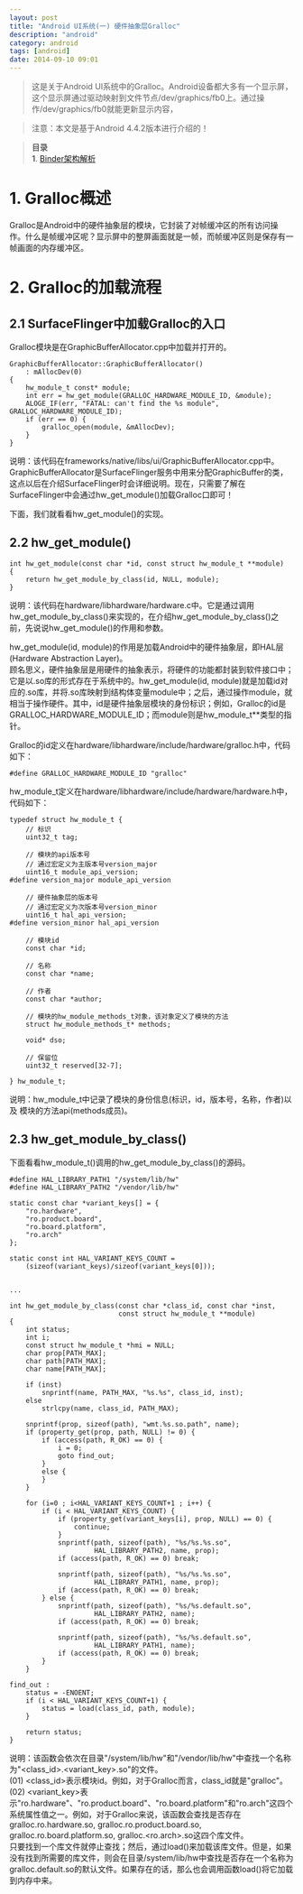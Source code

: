```yaml
---
layout: post
title: "Android UI系统(一) 硬件抽象层Gralloc"
description: "android"
category: android
tags: [android]
date: 2014-09-10 09:01
---
```



> 这是关于Android UI系统中的Gralloc。Android设备都大多有一个显示屏，这个显示屏通过驱动映射到文件节点/dev/graphics/fb0上。通过操作/dev/graphics/fb0就能更新显示内容，

> 注意：本文是基于Android 4.4.2版本进行介绍的！

> **目录**  
> **1**. [Binder架构解析](#anchor1)  



<a name="anchor1"></a>
# 1. Gralloc概述

Gralloc是Android中的硬件抽象层的模块，它封装了对帧缓冲区的所有访问操作。什么是帧缓冲区呢？显示屏中的整屏画面就是一帧，而帧缓冲区则是保存有一帧画面的内存缓冲区。




<a name="anchor2"></a>
# 2. Gralloc的加载流程

<a name="anchor2_1"></a>
## 2.1 SurfaceFlinger中加载Gralloc的入口

Gralloc模块是在GraphicBufferAllocator.cpp中加载并打开的。

    GraphicBufferAllocator::GraphicBufferAllocator()
        : mAllocDev(0)
    {
        hw_module_t const* module;
        int err = hw_get_module(GRALLOC_HARDWARE_MODULE_ID, &module);
        ALOGE_IF(err, "FATAL: can't find the %s module", GRALLOC_HARDWARE_MODULE_ID);
        if (err == 0) {
            gralloc_open(module, &mAllocDev);
        }   
    }

说明：该代码在frameworks/native/libs/ui/GraphicBufferAllocator.cpp中。GraphicBufferAllocator是SurfaceFlinger服务中用来分配GraphicBuffer的类，这点以后在介绍SurfaceFlinger时会详细说明。现在，只需要了解在SurfaceFlinger中会通过hw_get_module()加载Gralloc口即可！

下面，我们就看看hw_get_module()的实现。


<a name="anchor2_2"></a>
## 2.2 hw_get_module()

    int hw_get_module(const char *id, const struct hw_module_t **module)
    {
        return hw_get_module_by_class(id, NULL, module);
    }

说明：该代码在hardware/libhardware/hardware.c中。它是通过调用hw_get_module_by_class()来实现的，在介绍hw_get_module_by_class()之前，先说说hw_get_module()的作用和参数。

  hw_get_module(id, module)的作用是加载Android中的硬件抽象层，即HAL层(Hardware Abstraction Layer)。  
  顾名思义，硬件抽象层是用硬件的抽象表示，将硬件的功能都封装到软件接口中；它是以.so库的形式存在于系统中的。hw_get_module(id, module)就是加载id对应的.so库，并将.so库映射到结构体变量module中；之后，通过操作module，就相当于操作硬件。其中，id是硬件抽象层模块的身份标识；例如，Gralloc的id是GRALLOC_HARDWARE_MODULE_ID；而module则是hw_module_t**类型的指针。 

Gralloc的id定义在hardware/libhardware/include/hardware/gralloc.h中，代码如下：

    #define GRALLOC_HARDWARE_MODULE_ID "gralloc"

hw_module_t定义在hardware/libhardware/include/hardware/hardware.h中，代码如下：

    typedef struct hw_module_t {
        // 标识
        uint32_t tag;

        // 模块的api版本号
        // 通过宏定义为主版本号version_major
        uint16_t module_api_version;
    #define version_major module_api_version

        // 硬件抽象层的版本号
        // 通过宏定义为次版本号version_minor
        uint16_t hal_api_version;
    #define version_minor hal_api_version

        // 模块id
        const char *id;

        // 名称
        const char *name;

        // 作者
        const char *author;

        // 模块的hw_module_methods_t对象，该对象定义了模块的方法
        struct hw_module_methods_t* methods;

        void* dso;

        // 保留位
        uint32_t reserved[32-7];

    } hw_module_t;

说明：hw_module_t中记录了模块的身份信息(标识，id，版本号，名称，作者)以及 模块的方法api(methods成员)。



<a name="anchor2_3"></a>
## 2.3 hw_get_module_by_class()

下面看看hw_module_t()调用的hw_get_module_by_class()的源码。

    #define HAL_LIBRARY_PATH1 "/system/lib/hw"
    #define HAL_LIBRARY_PATH2 "/vendor/lib/hw"

    static const char *variant_keys[] = {
        "ro.hardware",
        "ro.product.board",
        "ro.board.platform",
        "ro.arch"
    };

    static const int HAL_VARIANT_KEYS_COUNT =
        (sizeof(variant_keys)/sizeof(variant_keys[0]));


    ...

    int hw_get_module_by_class(const char *class_id, const char *inst,
                               const struct hw_module_t **module)
    {
        int status;
        int i;
        const struct hw_module_t *hmi = NULL;
        char prop[PATH_MAX];
        char path[PATH_MAX];
        char name[PATH_MAX];

        if (inst)
            snprintf(name, PATH_MAX, "%s.%s", class_id, inst);
        else
            strlcpy(name, class_id, PATH_MAX);

        snprintf(prop, sizeof(path), "wmt.%s.so.path", name);
        if (property_get(prop, path, NULL) != 0) {
            if (access(path, R_OK) == 0) {
                i = 0;
                goto find_out;
            }
            else {
            }
        }

        for (i=0 ; i<HAL_VARIANT_KEYS_COUNT+1 ; i++) {
            if (i < HAL_VARIANT_KEYS_COUNT) {
                if (property_get(variant_keys[i], prop, NULL) == 0) {
                    continue;
                }
                snprintf(path, sizeof(path), "%s/%s.%s.so",
                         HAL_LIBRARY_PATH2, name, prop);
                if (access(path, R_OK) == 0) break;

                snprintf(path, sizeof(path), "%s/%s.%s.so",
                         HAL_LIBRARY_PATH1, name, prop);
                if (access(path, R_OK) == 0) break;
            } else {
                snprintf(path, sizeof(path), "%s/%s.default.so",
                         HAL_LIBRARY_PATH2, name);
                if (access(path, R_OK) == 0) break;

                snprintf(path, sizeof(path), "%s/%s.default.so",
                         HAL_LIBRARY_PATH1, name);
                if (access(path, R_OK) == 0) break;
            }
        }

    find_out :
        status = -ENOENT;
        if (i < HAL_VARIANT_KEYS_COUNT+1) {
            status = load(class_id, path, module);
        }

        return status;
    }

说明：该函数会依次在目录"/system/lib/hw"和"/vendor/lib/hw"中查找一个名称为"<class_id>.<variant_key>.so"的文件。  
(01) <class_id>表示模块id。例如，对于Gralloc而言，class_id就是"gralloc"。  
(02) <variant_key>表示"ro.hardware"、"ro.product.board"、"ro.board.platform"和"ro.arch"这四个系统属性值之一。例如，对于Gralloc来说，该函数会查找是否存在 gralloc.ro.hardware.so, gralloc.ro.product.board.so, gralloc.ro.board.platform.so, gralloc.<ro.arch>.so这四个库文件。   
  只要找到一个库文件就停止查找；然后，通过load()来加载该库文件。但是，如果没有找到所需要的库文件，则会在目录/system/lib/hw中查找是否存在一个名称为gralloc.default.so的默认文件。如果存在的话，那么也会调用函数load()将它加载到内存中来。


